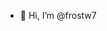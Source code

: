 - 👋 Hi, I’m @frostw7

<!---
frostw7/frostw7 is a ✨ special ✨ repository because its `README.md` (this file) appears on your GitHub profile.
You can click the Preview link to take a look at your changes.
--->
